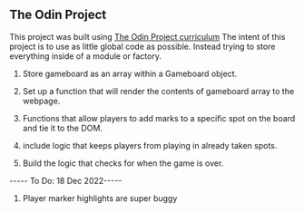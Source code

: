 ## The Odin Project
This project was built using [The Odin Project curriculum](https://www.theodinproject.com/lessons/node-path-javascript-tic-tac-toe)
The intent of this project is to use as little global code as possible. Instead trying to store everything inside of a module or factory.



1. Store gameboard as an array within a Gameboard object.


2. Set up a function that will render the contents of gameboard array to the webpage.

3. Functions that allow players to add marks to a specific spot on the board and tie it to the DOM.

4. include logic that keeps players from playing in already taken spots.

5. Build the logic that checks for when the game is over.


----- To Do: 18 Dec 2022-----
1. Player marker highlights are super buggy
